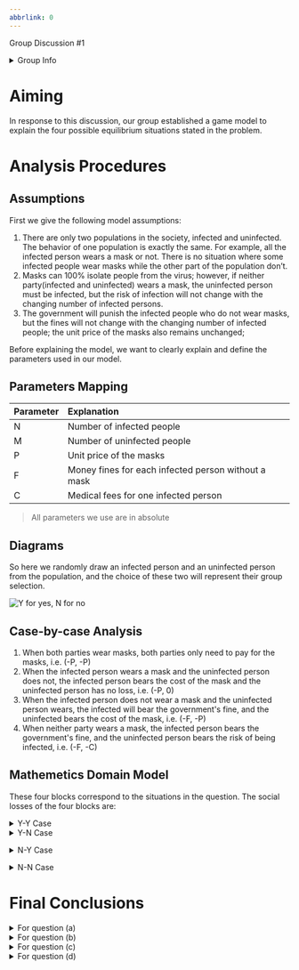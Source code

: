 ```yaml
---
abbrlink: 0
---
```

Group Discussion #1
<details>
<summary>Group Info</summary>

## Name

Paul A. Samuelson

## Members

> Ziqing Ye 116010268

> Zhuoyu Zhou 116010330

> Zhenhong Zhai 117010369

> Siyi Lin 117010155
</details>

# Aiming

In response to this discussion, our group established a game model to explain the four possible equilibrium situations stated in the problem.

# Analysis Procedures

## Assumptions

First we give the following model assumptions:
1. There are only two populations in the society, infected and uninfected. The behavior of one population is exactly the same. For example, all the infected person wears a mask or not. There is no situation where some infected people wear masks while the other part of the population don’t.
2. Masks can 100% isolate people from the virus; however, if neither party(infected and uninfected) wears a mask, the uninfected person must be infected, but the risk of infection will not change with the changing number of infected persons.
3. The government will punish the infected people who do not wear masks, but the fines will not change with the changing number of infected people; the unit price of the masks also remains unchanged;

Before explaining the model, we want to clearly explain and define the parameters used in our model.

## Parameters Mapping

| Parameter | Explanation |
| :--- | :--- |
| N | Number of infected people |
| M | Number of uninfected people |
| P | Unit price of the masks |	
| F | Money fines for each infected person without a mask |
| C | Medical fees for one infected person |	
> All parameters we use are in absolute

## Diagrams

So here we randomly draw an infected person and an uninfected person from the population, and the choice of these two will represent their group selection.

<img src="D:\Linkeer365Blog\Linkeer365.github.io\source\_posts\ECO2011-讨论1\2020-03-01_171035.jpg" alt="Y for yes, N for no">
</img>

## Case-by-case Analysis

1. When both parties wear masks, both parties only need to pay for the masks, i.e. (-P, -P)
2. When the infected person wears a mask and the uninfected person does not, the infected person bears the cost of the mask and the uninfected person has no loss, i.e. (-P, 0)
3. When the infected person does not wear a mask and the uninfected person wears, the infected will bear the government's fine, and the uninfected bears the cost of the mask, i.e. (-F, -P)
4. When neither party wears a mask, the infected person bears the government's fine, and the uninfected person bears the risk of being infected, i.e. (-F, -C)

## Mathemetics Domain Model 

These four blocks correspond to the situations in the question. The social losses of the four blocks are:

<details><summary>Y-Y Case</summary> 

N * (-P) + M * (-P) = - (N + M) * P   —— (c)
</details>

<details><summary>Y-N Case</summary>

N * (-P) + M * 0 = - N * P   —— (a)</details>

<details><summary>N-Y Case</summary> 

 N * (-F) +  M * (-P)   —— (b) </details>

<details><summary>N-N Case</summary> 

N * (-F) + M * (-C) = - N * F + (- M * C)   —— (d)</details>


# Final Conclusions

<details><summary>For question (a) </summary>

if the price of mask P is far less than the government fine F and infection risk C, i.e. P < N/ (N - M) * F and P < F + (M/N) * C, then the strategy a: Only infected people choose to wear masks is the best strategy.

</details>
<details><summary>For question (b) </summary>

if the government fine is really small and the mask price P far less than the infection risk C, at the same time N > M, then the strategy: Only infected people choose to wear masks is the best.

</details>
<details><summary>For question (c) </summary>

we cannot figure out the feasible solution using this model, but through our analysis, we find a situation that when 1. Masks can prevent the spread of the virus effectively. 2. The virus is highly pathogenic. Uninfected people do not want to get infected. Infected people will get heavier illness if they not wearing masks and having touch with other infected people without masks. then the strategy: Everybody wears a mask is the best.

</details><details><summary>For question (d) </summary>

when N > M, the infection risk C and government fine F far less than the mask price P, i.e. F < (N * P – M * C)/N and C < (N/M) * (P – F), then the strategy: Nobody wears a mask is the best.

</details>
